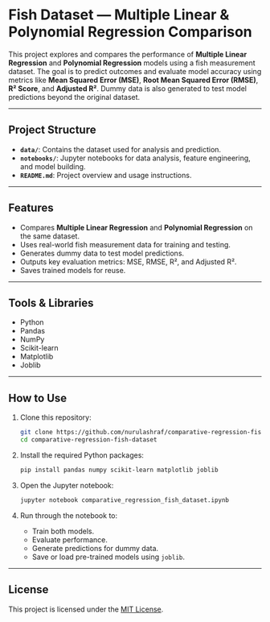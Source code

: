 # Fish Dataset — Multiple Linear & Polynomial Regression Comparison

This project explores and compares the performance of **Multiple Linear Regression** and **Polynomial Regression** models using a fish measurement dataset. The goal is to predict outcomes and evaluate model accuracy using metrics like **Mean Squared Error (MSE)**, **Root Mean Squared Error (RMSE)**, **R² Score**, and **Adjusted R²**. Dummy data is also generated to test model predictions beyond the original dataset.

---

## Project Structure

- **`data/`**: Contains the dataset used for analysis and prediction.
- **`notebooks/`**: Jupyter notebooks for data analysis, feature engineering, and model building.
- **`README.md`**: Project overview and usage instructions.


---

## Features

- Compares **Multiple Linear Regression** and **Polynomial Regression** on the same dataset.
- Uses real-world fish measurement data for training and testing.
- Generates dummy data to test model predictions.
- Outputs key evaluation metrics: MSE, RMSE, R², and Adjusted R².
- Saves trained models for reuse.

---

## Tools & Libraries

- Python  
- Pandas  
- NumPy  
- Scikit-learn  
- Matplotlib  
- Joblib  

---

## How to Use

1. Clone this repository:
    ```bash
    git clone https://github.com/nurulashraf/comparative-regression-fish-dataset.git
    cd comparative-regression-fish-dataset
    ```

2. Install the required Python packages:
    ```bash
    pip install pandas numpy scikit-learn matplotlib joblib
    ```

3. Open the Jupyter notebook:
    ```bash
    jupyter notebook comparative_regression_fish_dataset.ipynb
    ```

4. Run through the notebook to:
    - Train both models.
    - Evaluate performance.
    - Generate predictions for dummy data.
    - Save or load pre-trained models using `joblib`.

---

## License

This project is licensed under the [MIT License](LICENSE).
